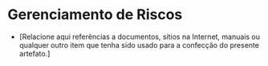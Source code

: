 # Gerenciamento de Riscos
- [Relacione aqui referências a documentos, sítios na Internet, manuais ou qualquer outro item que tenha sido usado para a confecção do presente artefato.]